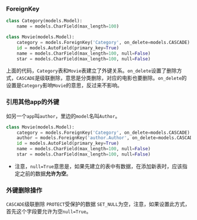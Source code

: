 ### ForeignKey

```python
class Category(models.Model):
    name = models.CharField(max_length=100)

class Movie(models.Model):
    category = models.ForeignKey('Category', on_delete=models.CASCADE)
    id = models.AutoField(primary_key=True)
    name = models.CharField(max_length=100, null=False)
    star = models.CharField(max_length=100, null=False)
```
上面的代码，`Category`表和`Movie`表建立了外键关系。`on_delete`设置了删除方式，`CASCADE`是级联删除，意思是分类删除，对应的电影也要删除。`on_delete`的设置是`Category`影响`Movie`的意思，反过来不影响。

### 引用其他app的外键
如另一个`app`叫`author`，里边的`model`名叫`Author`。

```python
class Movie(models.Model):
    category = models.ForeignKey('Category', on_delete=models.CASCADE)
    author = models.ForeignKey('author.Author', on_delete=models.CASCADE, null=True)
    id = models.AutoField(primary_key=True)
    name = models.CharField(max_length=100, null=False)
    star = models.CharField(max_length=100, null=False)
```
* 注意，`null=True`意思是，如果先建立的表中有数据，在添加新表时，应该指定之前的数据**允许为空**。

### 外键删除操作
`CASCADE`级联删除
`PROTECT`受保护的数据
`SET_NULL`为空，注意，如果设置此方式，首先这个字段要允许为空`null=True`。

